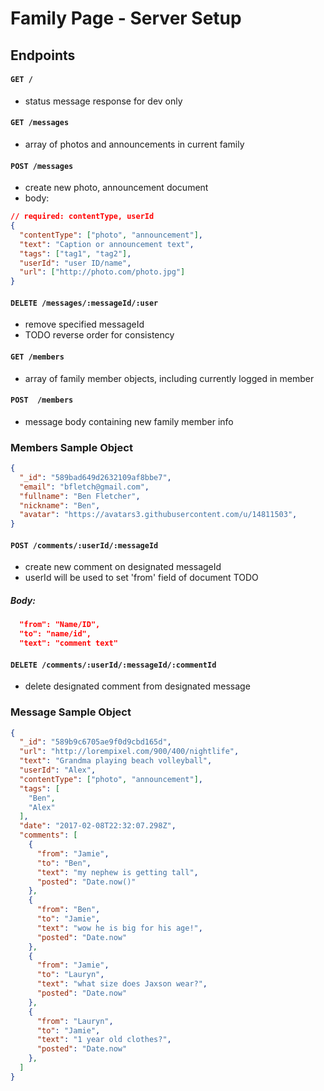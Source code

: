 # Family Page - Server Setup

## Endpoints

#### `GET /`
- status message response for dev only

#### `GET /messages`
- array of photos and announcements in current family

#### `POST /messages`
- create new photo, announcement document
- body:

```json
// required: contentType, userId
{
  "contentType": ["photo", "announcement"],
  "text": "Caption or announcement text",
  "tags": ["tag1", "tag2"],
  "userId": "user ID/name",
  "url": ["http://photo.com/photo.jpg"]
}
```

#### `DELETE /messages/:messageId/:user`
- remove specified messageId
- TODO reverse order for consistency

#### `GET /members`
- array of family member objects, including currently logged in member

#### `POST  /members`
- message body containing new family member info

### Members Sample Object
```json
{
  "_id": "589bad649d2632109af8bbe7",
  "email": "bfletch@gmail.com",
  "fullname": "Ben Fletcher",
  "nickname": "Ben",
  "avatar": "https://avatars3.githubusercontent.com/u/14811503",
}
```

#### `POST /comments/:userId/:messageId`
- create new comment on designated messageId
- userId will be used to set 'from' field of document TODO
##### Body:

```json
  "from": "Name/ID",
  "to": "name/id",
  "text": "comment text"
```

#### `DELETE /comments/:userId/:messageId/:commentId`
- delete designated comment from designated message

### Message Sample Object
```json
{
  "_id": "589b9c6705ae9f0d9cbd165d",
  "url": "http://lorempixel.com/900/400/nightlife",
  "text": "Grandma playing beach volleyball",
  "userId": "Alex",
  "contentType": ["photo", "announcement"],
  "tags": [
    "Ben",
    "Alex"
  ],
  "date": "2017-02-08T22:32:07.298Z",
  "comments": [
    {
      "from": "Jamie",
      "to": "Ben",
      "text": "my nephew is getting tall",
      "posted": "Date.now()"
    },
    {
      "from": "Ben",
      "to": "Jamie",
      "text": "wow he is big for his age!",
      "posted": "Date.now"
    },
    {
      "from": "Jamie",
      "to": "Lauryn",
      "text": "what size does Jaxson wear?",
      "posted": "Date.now"
    },
    {
      "from": "Lauryn",
      "to": "Jamie",
      "text": "1 year old clothes?",
      "posted": "Date.now"
    },
  ]
}
```
